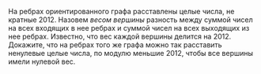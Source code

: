 На ребрах ориентированного графа расставлены целые числа, не кратные 
2012. Назовем *весом вершины* разность между суммой чисел на всех входящих в 
нее ребрах и суммой чисел на всех выходящих из нее ребрах. Известно, что 
вес каждой вершины делится на 2012. Докажите, что на ребрах того же графа 
можно так расставить ненулевые целые числа, по модулю меньшие 2012, чтобы 
все вершины имели нулевой вес.